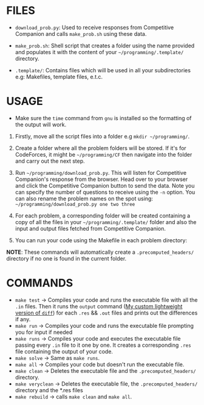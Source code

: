 # FILES

- `download_prob.py`: Used to receive responses from Competitive Companion and
  calls `make_prob.sh` using these data.

- `make_prob.sh`: Shell script that creates a folder using the name
  provided and populates it with the content of your
  `~/programming/.template/` directory.

- `.template/`: Contains files which will be used in all your
  subdirectories e.g: Makefiles, template files, e.t.c.

# USAGE

- Make sure the `time` command from `gnu` is installed so the formatting of the output will work.

1. Firstly, move all the script files into a folder e.g `mkdir ~/programming/`.

2. Create a folder where all the problem folders will be stored.
   If it's for CodeForces, it might be `~/programming/CF` then navigate into the folder and carry out the next step.

3. Run `~/programming/download_prob.py`. This will listen for Competitive Companion's response from the browser. Head over to your browser and click the Competitive Companion button to send the data. Note you can specify the number of questions to receive using the `-n` option. You can also rename the problem names on the spot using: `~/programming/download_prob.py one two three`

4. For each problem, a corresponding folder will be created containing a copy of all the files in your `~/programming/.template/` folder and also the input and output files fetched from Competitive Companion.

5. You can run your code using the Makefile in each problem directory:

**NOTE**: These commands will automatically create a `.precomputed_headers/` directory if no one is found in the current folder.

# COMMANDS

- `make test` -> Compiles your code and runs the executable file with all the `.in` files. Then it runs the `output` command ([My custom lightweight version of `diff`](https://github.com/eroblaze/fish-scripts)) for each `.res` && `.out` files and prints out the differences if any.
- `make run` -> Compiles your code and runs the executable file prompting you for input if needed
- `make runs` -> Compiles your code and executes the executable file passing every `.in` file to it one by one. It creates a corresponding `.res` file containing the output of your code.
- `make solve` -> Same as `make runs`.
- `make all` -> Compiles your code but doesn't run the executable file.
- `make clean` -> Deletes the executable file and the `.precomputed_headers/` directory.
- `make veryclean` -> Deletes the executable file, the `.precomputed_headers/` directory and the \*.res files
- `make rebuild` -> calls `make clean` and `make all`.
